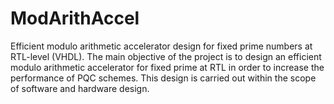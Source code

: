 # ModArithAccel

Efficient modulo arithmetic accelerator design for fixed prime numbers at RTL-level (VHDL).
The main objective of the project is to design an efficient modulo arithmetic accelerator for fixed prime at RTL in order to increase the performance of PQC schemes. This design is carried out within the scope of software and hardware design.

